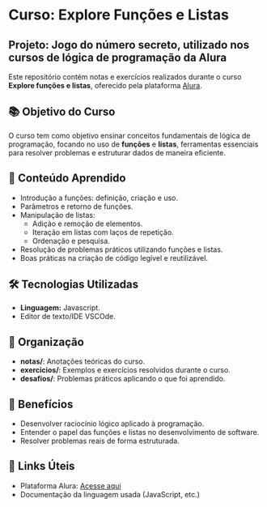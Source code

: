 # Curso: Explore Funções e Listas
## Projeto: Jogo do número secreto, utilizado nos cursos de lógica de programação da Alura

Este repositório contém notas e exercícios realizados durante o curso **Explore funções e listas**, oferecido pela plataforma [Alura](https://www.alura.com.br/).

## 📚 Objetivo do Curso

O curso tem como objetivo ensinar conceitos fundamentais de lógica de programação, focando no uso de **funções** e **listas**, ferramentas essenciais para resolver problemas e estruturar dados de maneira eficiente.

## 🧠 Conteúdo Aprendido

- Introdução a funções: definição, criação e uso.
- Parâmetros e retorno de funções.
- Manipulação de listas: 
  - Adição e remoção de elementos.
  - Iteração em listas com laços de repetição.
  - Ordenação e pesquisa.
- Resolução de problemas práticos utilizando funções e listas.
- Boas práticas na criação de código legível e reutilizável.

## 🛠️ Tecnologias Utilizadas

- **Linguagem:** Javascript.
- Editor de texto/IDE VSCOde.

## 📂 Organização

- **notas/**: Anotações teóricas do curso.
- **exercicios/**: Exemplos e exercícios resolvidos durante o curso.
- **desafios/**: Problemas práticos aplicando o que foi aprendido.

## 🚀 Benefícios

- Desenvolver raciocínio lógico aplicado à programação.
- Entender o papel das funções e listas no desenvolvimento de software.
- Resolver problemas reais de forma estruturada.

## 🔗 Links Úteis

- Plataforma Alura: [Acesse aqui](https://www.alura.com.br/)
- Documentação da linguagem usada (JavaScript, etc.)

